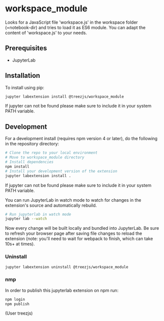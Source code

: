# workspace_module

Looks for a JavaScript file 'workspace.js' in the workspace folder (=notebook-dir) and
tries to load it as ES6 module. You can adapt the content of 'workspace.js' to your needs.


## Prerequisites

* JupyterLab

## Installation

To install using pip:

```bash
jupyter labextension install @treezjs/workspace_module
```

If jupyter can not be found please make sure to include it in your system PATH variable.

## Development

For a development install (requires npm version 4 or later), do the following in the repository directory:

```bash
# Clone the repo to your local environment
# Move to workspace_module directory
# Install dependencies
npm install
# Install your development version of the extension
jupyter labextension install .
```

If jupyter can not be found please make sure to include it in your system PATH variable.

You can run JupyterLab in watch mode to watch for changes in the extension's source and automatically rebuild.

```bash
# Run jupyterlab in watch mode
jupyter lab --watch
```

Now every change will be built locally and bundled into JupyterLab.
Be sure to refresh your browser page after saving file changes to reload the extension
(note: you'll need to wait for webpack to finish, which can take 10s+ at times).

### Uninstall

```bash
jupyter labextension uninstall @treezjs/workspace_module
```

### nmp

In order to publish this jupyterlab extension on npm run:
```bash
npm login   
npm publish
```

(User treezjs)
